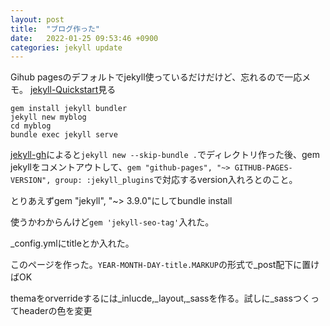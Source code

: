 ```yaml
---
layout: post
title:  "ブログ作った"
date:   2022-01-25 09:53:46 +0900
categories: jekyll update
---
```

Gihub pagesのデフォルトでjekyll使っているだけだけど、忘れるので一応メモ。
[jekyll-Quickstart]見る
```
gem install jekyll bundler
jekyll new myblog
cd myblog
bundle exec jekyll serve
```
[jekyll-gh]によると`jekyll new --skip-bundle .`でディレクトリ作った後、gem jekyllをコメントアウトして、`gem "github-pages", "~> GITHUB-PAGES-VERSION", group: :jekyll_plugins`で対応するversion入れろとのこと。

とりあえずgem "jekyll", "~> 3.9.0"にしてbundle install

使うかわからんけど`gem 'jekyll-seo-tag'`入れた。

_config.ymlにtitleとか入れた。

このページを作った。`YEAR-MONTH-DAY-title.MARKUP`の形式で_post配下に置けばOK

themaをorverrideするには_inlucde,_layout,_sassを作る。試しに_sassつくってheaderの色を変更

[jekyll-Quickstart]: https://jekyllrb.com/docs/
[jekyll-gh]:   https://docs.github.com/en/pages/setting-up-a-github-pages-site-with-jekyll/creating-a-github-pages-site-with-jekyll
